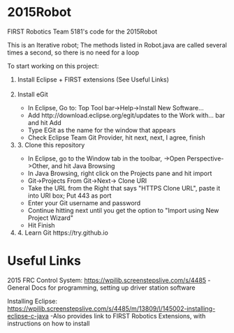 2015Robot
=========

FIRST Robotics Team 5181's code for the 2015Robot

This is an Iterative robot; The methods listed in Robot.java are called several times a second, so there is no need for a loop

To start working on this project:
<ol>
<li>Install Eclipse + FIRST extensions (See Useful Links)</li>
<br/>
<li>Install eGit</li>
	<ul>
		<li>In Eclipse, Go to: Top Tool bar->Help->Install New Software...</li>
		<li>Add http://download.eclipse.org/egit/updates to the Work with... bar and hit Add</li>
		<li>Type EGit as the name for the window that appears</li>
		<li>Check Eclipse Team Git Provider, hit next, next, I agree, finish</li>
	</ul>
<li>3. Clone this repository</li>
	<ul>
		<li>In Eclipse, go to the Window tab in the toolbar, ->Open Perspective->Other, and hit Java Browsing</li>
		<li>In Java Browsing, right click on the Projects pane and hit import</li>
		<li>Git->Projects From Git->Next-> Clone URI</li>
		<li>Take the URL from the Right that says "HTTPS Clone URL", paste it into URI box; Put 443 as port</li>
		<li>Enter your Git username and password</li>
		<li>Continue hitting next until you get the option to "Import using New Project Wizard"</li>
		<li>Hit Finish</li>
	</ul>
<li>4. Learn Git https://try.github.io</li>
</ol>

Useful Links
============
2015 FRC Control System:
https://wpilib.screenstepslive.com/s/4485
	-General Docs for programming, setting up driver station software
	
Installing Eclipse:
https://wpilib.screenstepslive.com/s/4485/m/13809/l/145002-installing-eclipse-c-java
	-Also provides link to FIRST Robotics Extensions, with instructions on how to install
